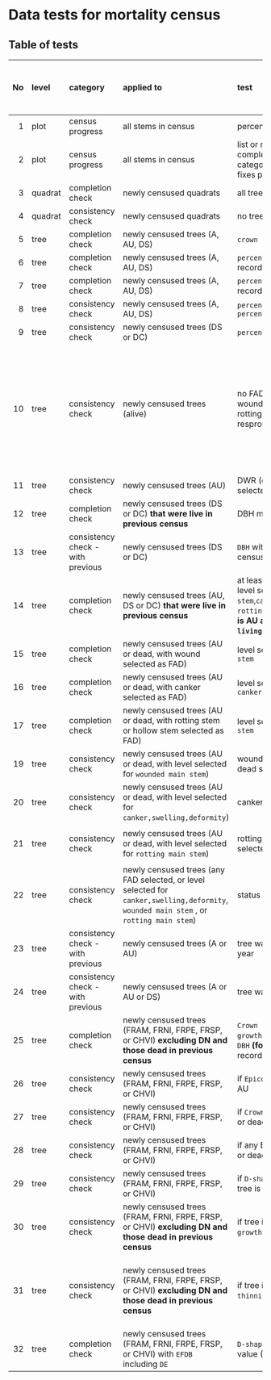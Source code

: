 
<!-- README.md is generated from README.Rmd. Please edit that file -->

# Data tests for mortality census

## Table of tests

| No | level   | category                          | applied to                                                                                                                               | test                                                                                                                                                                                  | warning (W) or error (E) | coded   | requires field fix? | auto fix (when applicable)                                                                                      | core or SCBI add-on? |
| -: | :------ | :-------------------------------- | :--------------------------------------------------------------------------------------------------------------------------------------- | :------------------------------------------------------------------------------------------------------------------------------------------------------------------------------------ | :----------------------- | :------ | :------------------ | :-------------------------------------------------------------------------------------------------------------- | :------------------- |
|  1 | plot    | census progress                   | all stems in census                                                                                                                      | percent trees censused                                                                                                                                                                | NA                       | 2021    | NA                  | NA                                                                                                              | core                 |
|  2 | plot    | census progress                   | all stems in census                                                                                                                      | list or map of quadrats completed, with additional category for censused with fixes pending                                                                                           | NA                       | 2021    | NA                  | NA                                                                                                              | core                 |
|  3 | quadrat | completion check                  | newly censused quadrats                                                                                                                  | all trees censused                                                                                                                                                                    | E                        | 2021    | Y                   | NA                                                                                                              | core                 |
|  4 | quadrat | consistency check                 | newly censused quadrats                                                                                                                  | no trees are duplicated                                                                                                                                                               | W                        | 2021    | N                   | use latest record                                                                                               | core                 |
|  5 | tree    | completion check                  | newly censused trees (A, AU, DS)                                                                                                         | `crown position` is recorded                                                                                                                                                          | E                        | 2021    | Y                   | NA                                                                                                              | core                 |
|  6 | tree    | completion check                  | newly censused trees (A, AU, DS)                                                                                                         | `percentage of crown intact` is recorded                                                                                                                                              | E                        | 2021    | Y                   | NA                                                                                                              | core                 |
|  7 | tree    | completion check                  | newly censused trees (A, AU, DS)                                                                                                         | `percentage of crown living` is recorded                                                                                                                                              | E                        | 2021    | Y                   | NA                                                                                                              | core                 |
|  8 | tree    | consistency check                 | newly censused trees (A, AU, DS)                                                                                                         | `percentage of crown living` ≤ `percentage of crown intact`                                                                                                                           | E                        | 2021    | initially           | [issue 13](https://github.com/SCBI-ForestGEO/SCBImortality/issues/13)                                           | core                 |
|  9 | tree    | consistency check                 | newly censused trees (DS or DC)                                                                                                          | `percentage of crown living` = 0                                                                                                                                                      | E                        | 2021    | Y                   | NA                                                                                                              | core                 |
| 10 | tree    | consistency check                 | newly censused trees (alive)                                                                                                             | no FAD is selected; no record of wounded main stem, canker, or rotting trunk; DWR (dead with resprouts) not selected                                                                  | E                        | 2021    | sometimes           | if `percentage of crown living`\>0, change status to AU; otherwise requires field check (to determine DS vs DC) | core                 |
| 11 | tree    | consistency check                 | newly censused trees (AU)                                                                                                                | DWR (dead with resprouts) not selected                                                                                                                                                | E                        | 2021    | initially           | —                                                                                                               | core                 |
| 12 | tree    | completion check                  | newly censused trees (DS or DC) **that were live in previous census**                                                                    | DBH measured                                                                                                                                                                          | E                        | 2021    | Y                   | NA                                                                                                              | SCBI                 |
| 13 | tree    | consistency check - with previous | newly censused trees (DS or DC)                                                                                                          | `DBH` within 2cm of most recent census DBH                                                                                                                                            | W                        | 2021    | Y                   | NA                                                                                                              | SCBI                 |
| 14 | tree    | completion check                  | newly censused trees (AU, DS or DC) **that were live in previous census**                                                                | at least one FAD is selected (OR level selected for `wounded main stem`,`canker,swelling,deformity`, `rotting main stem`)\* OR **status is AU and `percentage of crown living`\<100** | E                        | 2021    | Y                   | NA                                                                                                              | core                 |
| 15 | tree    | completion check                  | newly censused trees (AU or dead, with wound selected as FAD)                                                                            | level selected for `wounded main stem`                                                                                                                                                | E                        | 2021    | Y                   | NA                                                                                                              | core                 |
| 16 | tree    | completion check                  | newly censused trees (AU or dead, with canker selected as FAD)                                                                           | level selected for `canker,swelling,deformity`                                                                                                                                        | E                        | 2021    | Y                   | NA                                                                                                              | core                 |
| 17 | tree    | completion check                  | newly censused trees (AU or dead, with rotting stem or hollow stem selected as FAD)                                                      | level selected for `rotting main stem`                                                                                                                                                | E                        | 2021    | Y                   | NA                                                                                                              | core                 |
| 19 | tree    | consistency check                 | newly censused trees (AU or dead, with level selected for `wounded main stem`)                                                           | wound selected as FAD, AU or dead selected as status                                                                                                                                  | W                        | 2021    | N                   | add wound to FAD list\*                                                                                         | core                 |
| 20 | tree    | consistency check                 | newly censused trees (AU or dead, with level selected for `canker,swelling,deformity`)                                                   | canker selected as FAD                                                                                                                                                                | W                        | 2021    | N                   | add canker to FAD list\*                                                                                        | core                 |
| 21 | tree    | consistency check                 | newly censused trees (AU or dead, with level selected for `rotting main stem`)                                                           | rotting stem or hollow stem selected as FAD                                                                                                                                           | W                        | 2021    | N                   | add `rotting main stem` to FAD list\*                                                                           | core                 |
| 22 | tree    | consistency check                 | newly censused trees (any FAD selected, or level selected for `canker,swelling,deformity`, `wounded main stem` , or `rotting main stem`) | status selected as AU or dead                                                                                                                                                         | W                        | 2021    | N                   | change live to AU                                                                                               | core                 |
| 23 | tree    | consistency check - with previous | newly censused trees (A or AU)                                                                                                           | tree was A or AU in previous year                                                                                                                                                     | W                        | 2021    | Y                   | NA                                                                                                              | SCBI                 |
| 24 | tree    | consistency check - with previous | newly censused trees (A or AU or DS)                                                                                                     | tree was not DC in previous year                                                                                                                                                      | W                        | 2021    | Y                   | NA                                                                                                              | SCBI                 |
| 25 | tree    | completion check                  | newly censused trees (FRAM, FRNI, FRPE, FRSP, or CHVI) **excluding DN and those dead in previous census**                                | `Crown thinning`, `Epicormic growth`, `Crown position < 10 cm DBH` **(for stems \<10cm)** all recorded                                                                                | E                        | 2021    | Y                   | NA                                                                                                              | SCBI                 |
| 26 | tree    | consistency check                 | newly censused trees (FRAM, FRNI, FRPE, FRSP, or CHVI)                                                                                   | if `Epicormic growth`\>0, tree is AU                                                                                                                                                  | E                        | 2021    | N                   | set status to AU                                                                                                | SCBI                 |
| 27 | tree    | consistency check                 | newly censused trees (FRAM, FRNI, FRPE, FRSP, or CHVI)                                                                                   | if `Crown thinning`\>1 , tree is AU or dead                                                                                                                                           | E                        | 2021    | sometimes           | NA                                                                                                              | SCBI                 |
| 28 | tree    | consistency check                 | newly censused trees (FRAM, FRNI, FRPE, FRSP, or CHVI)                                                                                   | if any EABF recorded, tree is AU or dead                                                                                                                                              | E                        | 2021    | sometimes           | —                                                                                                               | SCBI                 |
| 29 | tree    | consistency check                 | newly censused trees (FRAM, FRNI, FRPE, FRSP, or CHVI)                                                                                   | if `D-shaped exit hole count`\>0, tree is AU or dead                                                                                                                                  | E                        | 2021    | sometimes           | —                                                                                                               | SCBI                 |
| 30 | tree    | consistency check                 | newly censused trees (FRAM, FRNI, FRPE, FRSP, or CHVI) **excluding DN and those dead in previous census**                                | if tree is dead, `Epicormic growth`=0                                                                                                                                                 | E                        | 2021    | sometimes           | —                                                                                                               | SCBI                 |
| 31 | tree    | consistency check                 | newly censused trees (FRAM, FRNI, FRPE, FRSP, or CHVI) **excluding DN and those dead in previous census**                                | if tree is dead, `Crown thinning`=5                                                                                                                                                   | E                        | 2021    | sometimes           | Just the ones that are zero should be auto changed to 5.                                                        | SCBI                 |
| 32 | tree    | completion check                  | newly censused trees (FRAM, FRNI, FRPE, FRSP, or CHVI) with `EFDB` including `DE`                                                        | `D-shaped exit hole count` has value (\>0)                                                                                                                                            | E                        | not yet | Y                   | NA                                                                                                              | SCBI                 |
